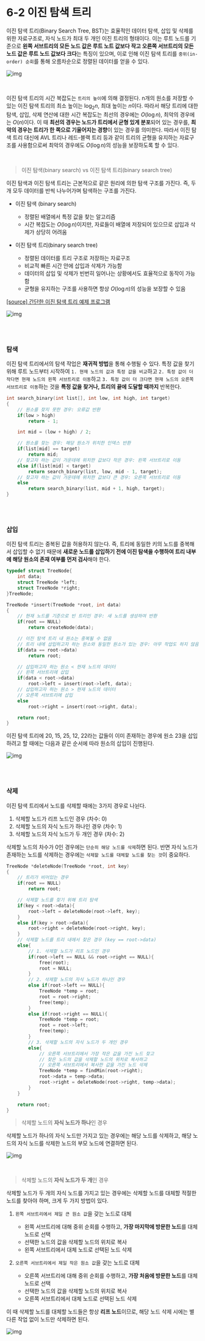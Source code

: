 # 6-2 이진 탐색 트리

이진 탐색 트리(Binary Search Tree, BST)는 효율적인 데이터 탐색, 삽입 및 삭제를 위한 자료구조로, 자식 노드가 최대 두 개인 이진 트리의 형태이다. 이는 루트 노드를 기준으로 **왼쪽 서브트리의 모든 노드 값은 루트 노트 값보다 작고 오른쪽 서브트리의 모든 노드 값은 루트 노드 값보다 크다**는 특징이 있으며, 이로 인해 이진 탐색 트리를 `중위(in-order) 순회`를 통해 오름차순으로 정렬된 데이터를 얻을 수 있다.

![img](./img/bst.png)

<br>

이진 탐색 트리의 시간 복잡도는 `트리의 높이`에 의해 결정된다. n개의 원소를 저장할 수 있는 이진 탐색 트리의 최소 높이는 $\log_2{n}$, 최대 높이는 $n$이다. 따라서 해당 트리에 대한 탐색, 삽입, 삭제 연산에 대한 시간 복잡도는 최선의 경우에는 $O(\log{n})$, 최악의 경우에는 $O(n)$이다. 이 때 **최선의 경우는 노드가 트리에서 균형 있게 분포**되어 있는 경우를, **최악의 경우는 트리가 한 쪽으로 기울어지는 경향**이 있는 경우를 의미한다. 따라서 이진 탐색 트리 대신에 AVL 트리나 레드-블랙 트리 등과 같이 트리의 균형을 유지하는 자료구조를 사용함으로써 최악의 경우에도 $O(\log{n})$의 성능을 보장하도록 할 수 있다.

<br>

> 이진 탐색(binary search) vs 이진 탐색 트리(binary search tree)

이진 탐색과 이진 탐색 트리는 근본적으로 같은 원리에 의한 탐색 구조를 가진다. 즉, 두 개 모두 데이터를 반씩 나누어가며 탐색하는 구조를 가진다.

- 이진 탐색 (binary search)

    - 정렬된 배열에서 특정 값을 찾는 알고리즘
    - 시간 복잡도는 $O(\log{n})$이지만, 자료들이 배열에 저장되어 있으므로 삽입과 삭제가 상당히 어려움

- 이진 탐색 트리(binary search tree)

    - 정렬된 데이터를 트리 구조로 저장하는 자료구조
    - 비교적 빠른 시간 안에 삽입과 삭제가 가능함
    - 데이터의 삽입 및 삭제가 빈번히 일어나는 상황에서도 효율적으로 동작이 가능함
    - 균형을 유지하는 구조를 사용하면 항상 $O(\log{n})$의 성능을 보장할 수 있음

[[source] 간단한 이진 탐색 트리 예제 프로그램](./binary_search_tree.c)

![img](./img/bst_result_c.png)

<br><br>

### 탐색

이진 탐색 트리에서의 탐색 작업은 **재귀적 방법**을 통해 수행될 수 있다. 특정 값을 찾기 위해 루트 노드부터 시작하여 `1. 현재 노드의 값과 특정 값을 비교`하고 `2. 특정 값이 더 작다면 현재 노드의 왼쪽 서브트리로 이동`하고 `3. 특정 값이 더 크다면 현재 노드의 오른쪽 서브트리로 이동`하는 것을 **특정 값을 찾거나, 트리의 끝에 도달할 때까지** 반복한다.

```c
int search_binary(int list[], int low, int high, int target)
{
    // 원소를 찾지 못한 경우: 오류값 반환
    if(low > high)
        return - 1;

    int mid = (low + high) / 2;

    // 원소를 찾는 경우: 해당 원소가 위치한 인덱스 반환
    if(list[mid] == target)
        return mid;
    // 찾고자 하는 값이 가운데에 위치한 값보다 작은 경우: 왼쪽 서브트리로 이동
    else if(list[mid] < target)
        return search_binary(list, low, mid - 1, target);
    // 찾고자 하는 값이 가운데에 위치한 값보다 큰 경우: 오른쪽 서브트리로 이동
    else
        return search_binary(list, mid + 1, high, target);
}
```

<br><br>

### 삽입

이진 탐색 트리는 중복된 값을 허용하지 않는다. 즉, 트리에 동일한 키의 노드를 중복해서 삽입할 수 없기 때문에 **새로운 노드를 삽입하기 전에 이진 탐색을 수행하여 트리 내부에 해당 원소의 존재 여부를 먼저 검사**해야 한다.

```c
typedef struct TreeNode{
    int data;
    struct TreeNode *left;
    struct TreeNode *right;
}TreeNode;

TreeNode *insert(TreeNode *root, int data)
{
    // 현재 노드를 기준으로 빈 트리인 경우: 새 노드를 생성하여 반환
    if(root == NULL)
        return createNode(data);

    // 이진 탐색 트리 내 원소는 중복될 수 없음
    // 트리 내에 삽입하고자 하는 원소와 동일한 원소가 있는 경우: 아무 작업도 하지 않음
    if(data == root->data)
        return root;

    // 삽입하고자 하는 원소 < 현재 노드의 데이터
    // 왼쪽 서브트리에 삽입
    if(data < root->data)
        root->left = insert(root->left, data);
    // 삽입하고자 하는 원소 > 현재 노드의 데이터
    // 오른쪽 서브트리에 삽입
    else
        root->right = insert(root->right, data);

    return root;
}
```

이진 탐색 트리에 20, 15, 25, 12, 22라는 값들이 이미 존재하는 경우에 원소 23을 삽입하려고 할 때에는 다음과 같은 순서에 따라 원소의 삽입이 진행된다.

![img](./img/bst_insert.png)

<br><br>

### 삭제

이진 탐색 트리에서 노드를 삭제할 때에는 3가지 경우로 나뉜다.

1. 삭제할 노드가 리프 노드인 경우 (차수: 0)
2. 삭제할 노드의 자식 노드가 하나인 경우 (차수: 1)
3. 삭제할 노드의 자식 노드가 두 개인 경우 (차수: 2)

삭제할 노드의 차수가 0인 경우에는 `단순히 해당 노드를 삭제`하면 된다. 반면 자식 노드가 존재하는 노드를 삭제하는 경우에는 `삭제할 노드를 대체할 노드를 찾는 것`이 중요하다.

```c
TreeNode *deleteNode(TreeNode *root, int key)
{
    // 트리가 비어있는 경우
    if(root == NULL)
        return root;

    // 삭제할 노드를 찾기 위해 트리 탐색
    if(key < root->data){
        root->left = deleteNode(root->left, key);
    }
    else if(key > root->data){
        root->right = deleteNode(root->right, key);
    }
    // 삭제할 노드를 트리 내에서 찾은 경우 (key == root->data)
    else{
        // 1. 삭제할 노드가 리프 노드인 경우
        if(root->left == NULL && root->right == NULL){
            free(root);
            root = NULL;
        }
        // 2. 삭제할 노드의 자식 노드가 하나인 경우
        else if(root->left == NULL){
            TreeNode *temp = root;
            root = root->right;
            free(temp);
        }
        else if(root->right == NULL){
            TreeNode *temp = root;
            root = root->left;
            free(temp);
        }
        // 3. 삭제할 노드의 자식 노드가 두 개인 경우
        else{
            // 오른쪽 서브트리에서 가장 작은 값을 가진 노드 찾고
            // 찾은 노드의 값을 삭제할 노드의 위치로 복사하고
            // 오른쪽 서브트리에서 복사한 값을 가진 노드 삭제
            TreeNode *temp = findMin(root->right);
            root->data = temp->data;
            root->right = deleteNode(root->right, temp->data);
        }
    }

    return root;
}
```

> 삭제할 노드의 **자식 노드가 하나**인 경우

삭제할 노드가 하나의 자식 노드만 가지고 있는 경우에는 해당 노드를 삭제하고, 해당 노드의 자식 노드를 삭제한 노드의 부모 노드에 연결하면 된다.

![img](./img/bst_delete_degree1.png)

<br>

> 삭제할 노드의 **자식 노드가 두 개**인 경우

삭제할 노드가 두 개의 자식 노드를 가지고 있는 경우에는 삭제할 노드를 대체할 적절한 노드를 찾아야 하며, 크게 두 가지 방법이 있다.

1. `왼쪽 서브트리에서 제일 큰 원소 값`을 갖는 노드로 대체
    
    - 왼쪽 서브트리에 대해 중위 순회를 수행하고, **가장 마지막에 방문한 노드**를 대체 노드로 선택
    - 선택한 노드의 값을 삭제할 노드의 위치로 복사
    - 왼쪽 서브트리에서 대체 노드로 선택된 노드 삭제

2. `오른쪽 서브트리에서 제일 작은 원소 값`을 갖는 노드로 대체

    - 오른쪽 서브트리에 대해 중위 순회를 수행하고, **가장 처음에 방문한 노드**를 대체 노드로 선택
    - 선택한 노드의 값을 삭제할 노드의 위치로 복사
    - 오른쪽 서브트리에서 대체 노드로 선택된 노드 삭제

이 때 삭제할 노드를 대체할 노드들은 항상 **리프 노드**이므로, 해당 노드 삭제 시에는 별 다른 작업 없이 노드만 삭제하면 된다.

![img](./img/bst_delete_degree2.png)